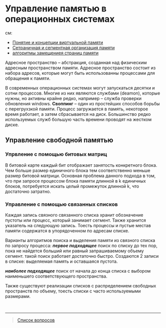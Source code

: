 # Управление памятью в операционных системах
см:
* [Понятие и концепции виртуальной памяти](17.Понятие_и_концепции_виртуальной_памяти.md)
* [Сетраничная и сегментная организация памяти](18.Страничная_и_сегментная_организация_памяти..md)
* [алгоритмы замещениея страниц памяти](19.Алгоритмы_замещения_страниц_виртуальной_памяти.md)

Адресное пространство – абстракция, созданная над физическим адресным пространством памяти. Адресное пространство состоит из набора адресов, которые могут быть использованны процессами для обращения к памяти.

В современных операционных системах могут запускаться десятки и сотни процессов. Многие из них являются службами (deamon), которые нужны, но активны крайне редко, например – служба проверки обновления windows. **Своппинг** – один из простейших способов борьбы с перегрухзкой памяти. Процесс загружается в память, некоторое время работает, а затем сбрасывается на диск. Большинство редко используемых служб большую часть времени проводят на жестком диске.

## Управление свободной памятью

### Упрвление с помощью битовых матриц
В битовой карте каждый бит отображает занятость конкретного блока. Чем больше размер единичного блока тем соответственно меньше размер битовой матрици.
Основная проблема данного подхода в том, что при запросе процессом блока памяти длинной в k единичных блоков, потребуется искать целый промежуток длинной k, что достаточно затратно.

### Управление с помощью связанных списков
Каждая запись связного связанного списка хранит обозначение пустоты или процесс, который занимает сегмент. Также хранится указатель на следующую запись. Тоесть процессы и пустые местав памяти содержатся в упорядоченном по адресам списке.

Варианты алгоритмов поиска и выделения памяти из связного списка по запросу процесса:
***первое подходящее***
поиск по списку до тех пор, пока не найдется больший или равный запрашиваемому объему сегмент. такой поиск работает достаточно быстро. Создаются 2 записи в списке: выделяемая память и оставшаяся пустота.

***наиболее подходящее***
поиск от начала до конца списка с выбором наименьшего соответствующего пространства.

Также существуют реализации списков с распределением свободных пространств по объему, тоесть списки с часто используемыми размерами.

&nbsp;
<hr>

> [Список вопросов](Вопросы_ТПП.md)